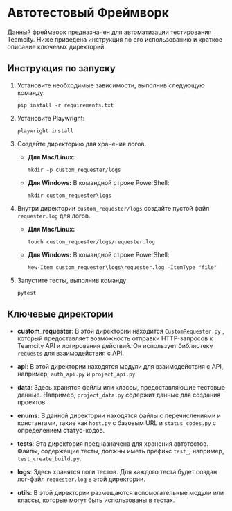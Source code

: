# Автотестовый Фреймворк

Данный фреймворк предназначен для автоматизации тестирования Teamcity. Ниже приведена инструкция по его использованию и краткое описание ключевых директорий.

## Инструкция по запуску

1. Установите необходимые зависимости, выполнив следующую команду:

   ```shell
   pip install -r requirements.txt

2. Установите Playwright:

   ```shell
   playwright install

3. Создайте директорию для хранения логов.

   - **Для Mac/Linux:**
     ```shell
     mkdir -p custom_requester/logs
   - **Для Windows:**
     В командной строке PowerShell:
     ```shell
     mkdir custom_requester\logs

4. Внутри директории `custom_requester/logs` создайте пустой файл `requester.log` для логов.

   - **Для Mac/Linux:**
     ```shell
     touch custom_requester/logs/requester.log
   - **Для Windows:**
     В командной строке PowerShell:
     ```shell
     New-Item custom_requester\logs\requester.log -ItemType "file"

5. Запустите тесты, выполнив команду:

    ```shell
    pytest

## Ключевые директории

- **custom_requester**: В этой директории находится  `CustomRequester.py` , который предоставляет возможность отправки HTTP-запросов к Teamcity API и логирования действий. Он использует библиотеку `requests` для взаимодействия с API.

- **api**: В этой директории находятся модули для взаимодействия с API, например, `auth_api.py` и `project_api.py`.

- **data**: Здесь хранятся файлы или классы, предоставляющие тестовые данные. Например, `project_data.py` содержит данные для создания проектов.

- **enums**: В данной директории находятся файлы с перечислениями и константами, такие как `host.py` с базовым URL и `status_codes.py` с определением статус-кодов.

- **tests**: Эта директория предназначена для хранения автотестов. Файлы, содержащие тесты, должны иметь префикс `test_`, например, `test_create_build.py`.

- **logs**: Здесь хранятся логи тестов. Для каждого теста будет создан лог-файл `requester.log` в этой директории.

- **utils**: В этой директории размещаются вспомогательные модули или классы, которые могут быть использованы в тестах.



